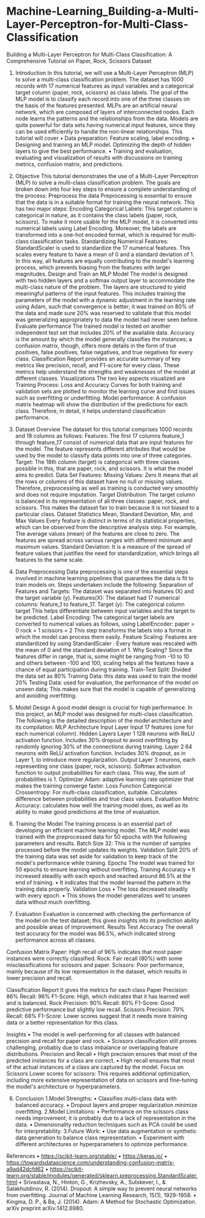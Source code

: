 # Machine-Learning_Building-a-Multi-Layer-Perceptron-for-Multi-Class-Classification
Building a Multi-Layer Perceptron for Multi-Class Classification: A Comprehensive Tutorial on Paper, Rock, Scissors Dataset

1. Introduction
In this tutorial, we will use a Multi-Layer Perceptron (MLP) to solve a multi-class classification problem. The dataset has 1000 records with 17 numerical features as input variables and a categorical target column (paper, rock, scissors) as class labels.
The goal of the MLP model is to classify each record into one of the three classes on the basis of the features presented. MLPs are an artificial neural network, which are composed of layers of interconnected nodes. Each node learns the patterns and the relationships from the data. Models are quite powerful for data sets having numerical input features, since they can be used efficiently to handle the non-linear relationships.
This tutorial will cover
•	Data preparation: Feature scaling, label encoding.
•	Designing and training an MLP model. Optimizing the depth of hidden layers to give the best performance.
•	Training and evaluation, evaluating and visualization of results with discussions on training metrics, confusion matrix, and predictions.

2. Objective
This tutorial demonstrates the use of a Multi-Layer Perceptron (MLP) to solve a multi-class classification problem. The goals are broken down into four key steps to ensure a complete understanding of the process:
Preprocess the data
Preprocessing is essential to ensure that the data is in a suitable format for training the neural network. This has two major steps:
Encoding Categorical Labels: This target column is categorical in nature, as it contains the class labels (paper, rock, scissors). To make it more usable for the MLP model, it is converted into numerical labels using Label Encoding. Moreover, the labels are transformed into a one-hot encoded format, which is required for multi-class classification tasks.
Standardizing Numerical Features: StandardScaler is used to standardize the 17 numerical features. This scales every feature to have a mean of 0 and a standard deviation of 1. In this way, all features are equally contributing to the model's learning process, which prevents biasing from the features with larger magnitudes.
Design and Train an MLP Model
The model is designed with two hidden layers and a softmax output layer to accommodate the multi-class nature of the problem. The layers are structured to yield meaningful patterns of the input features.
This includes training the parameters of the model with a dynamic adjustment in the learning rate using Adam, such that convergence is better; it was trained on 80% of the data and made sure 20% was reserved to validate that this model was generalizing appropriately to data the model had never seen before.
Evaluate performance
The trained model is tested on another independent test set that includes 20% of the available data. Accuracy is the amount by which the model generally classifies the instances; a confusion matrix, though, offers more details in the form of true positives, false positives, false negatives, and true negatives for every class. Classification Report provides an accurate summary of key metrics like precision, recall, and F1-score for every class.
These metrics help understand the strengths and weaknesses of the model at different classes.
Visualizations
The two key aspects visualized are
Training Process: Loss and Accuracy Curves for both training and validation sets are plotted to monitor the learning curve and find issues such as overfitting or underfitting.
Model performance: A confusion matrix heatmap will show the distribution of the predictions for each class. Therefore, in detail, it helps understand classification performance.

3. Dataset Overview
The dataset for this tutorial comprises 1000 records and 18 columns as follows:
Features: The first 17 columns feature_1 through feature_17 consist of numerical data that are input features for the model. The feature represents different attributes that would be used by the model to classify data points into one of three categories.
Target: The 18th column (target) is categorical with three classes possible in this, that are paper, rock, and scissors. It is what the model aims to predict.
Data Set Features:
Missing Values: Zero
It means that all the rows or columns of this dataset have no null or missing values. Therefore, preprocessing as well as training is conducted very smoothly and does not require imputation. Target Distribution:
The target column is balanced in its representation of all three classes: paper, rock, and scissors. This makes the dataset fair to train because it is not biased to a particular class.
Dataset Statistics
Mean, Standard Deviation, Min, and Max Values
Every feature is distinct in terms of its statistical properties, which can be observed from the descriptive analysis step. For example,
The average values (mean) of the features are close to zero.
The features are spread across various ranges with different minimum and maximum values.
Standard Deviation:
It is a measure of the spread of feature values that justifies the need for standardization, which brings all features to the same scale.
 
4. Data Preprocessing
Data preprocessing is one of the essential steps involved in machine learning pipelines that guarantees the data is fit to train models on. Steps undertaken include the following:
Separation of Features and Targets:
The dataset was separated into features (X) and the target variable (y).
Features(X): The dataset had 17 numerical columns: feature_1 to feature_17.
Target (y): The categorical column target
This helps differentiate between input variables and the target to be predicted.
Label Encoding:
The categorical target labels are converted to numerical values as follows, using LabelEncoder:
paper = 0
rock = 1
scissors = 2
This step transforms the labels into a format in which the model can process them easily.
Feature Scaling:
Features are standardized by using StandardScaler :
Every feature was rescaled with the mean of 0 and the standard deviation of 1.
Why Scaling?
Since the features differ in range, that is, some might be ranging from -10 to 10 and others between -100 and 100, scaling helps all the features have a chance of equal participation during training.
Train-Test Split:
Divided the data set as
80% Training Data: this data was used to train the model
20% Testing Data: used for evaluation, the performance of the model on unseen data; This makes sure that the model is capable of generalizing and avoiding overfitting.
 


5. Model Design
A good model design is crucial for high performance. In this project, an MLP model was designed for multi-class classification. The following is the detailed description of the model architecture and its compilation:
MLP Architecture
Input Layer
Input 17 features (one for each numerical column).
Hidden Layers
Layer 1
128 neurons with ReLU activation function.
Includes 30% dropout to avoid overfitting by randomly ignoring 30% of the connections during training.
Layer 2
64 neurons with ReLU activation function.
Includes 30% dropout, as in Layer 1, to introduce more regularization.
Output Layer
3 neurons, each representing one class (paper, rock, scissors).
Softmax activation function to output probabilities for each class. This way, the sum of probabilities is 1.
Optimizer
Adam: adaptive learning rate optimizer that makes the training converge faster.
Loss Function
Categorical Crossentropy: For multi-class classification, suitable. Calculates difference between probabilities and true class values.
Evaluation Metric
Accuracy: calculates how well the training model does, as well as its ability to make good predictions at the time of evaluation.

 
 

6. Training the Model
The training process is an essential part of developing an efficient machine learning model. The MLP model was trained with the preprocessed data for 50 epochs with the following parameters and results.
Batch Size
32: This is the number of samples processed before the model updates its weights.
Validation Split
20% of the training data was set aside for validation to keep track of the model's performance while training.
Epochs
The model was trained for 50 epochs to ensure learning without overfitting.
Training Accuracy
•	It increased steadily with each epoch and reached around 86.5% at the end of training.
•	It indicates that the model learned the pattern in the training data properly.
Validation Loss
•	The loss decreased steadily with every epoch.
•	This shows the model generalizes well to unseen data without much overfitting.

7. Evaluation
Evaluation is concerned with checking the performance of the model on the test dataset; this gives insights into its prediction ability and possible areas of improvement.
Results
Test Accuracy
The overall test accuracy for the model was 86.5%, which indicated strong performance across all classes.
 
Confusion Matrix
Paper: High recall of 96% indicates that most paper instances were correctly classified.
Rock: Fair recall (80%) with some misclassifications for scissors and paper.
Scissors: Poor performance, mainly because of its low representation in the dataset, which results in lower precision and recall.
 
Classification Report
It gives the metrics for each class
Paper
Precision: 86%
Recall: 96%
F1-Score: High, which indicates that it has learned well and is balanced.
Rock
Precision: 90%
Recall: 80%
F1-Score: Good predictive performance but slightly low recall.
Scissors
Precision: 79%
Recall: 68%
F1-Score: Lower scores suggest that it needs more training data or a better representation for this class.
 
 

Insights
•	The model is well-performing for all classes with balanced precision and recall for paper and rock.
•	Scissors classification still proves challenging, probably due to class imbalance or overlapping feature distributions.
Precision and Recall
•	High precision ensures that most of the predicted instances for a class are correct.
•	High recall ensures that most of the actual instances of a class are captured by the model.
Focus on Scissors
Lower scores for scissors: This requires additional optimization, including more extensive representation of data on scissors and fine-tuning the model's architecture or hyperparameters.

8. Conclusion
1.Model Strengths:
•	Classifies multi-class data with balanced accuracy.
•	Dropout layers and proper regularization minimize overfitting.
2.Model Limitations:
•	Performance on the scissors class needs improvement; it is probably due to a lack of representation in the data.
•	Dimensionality reduction techniques such as PCA could be used for interpretability.
3.Future Work:
•	Use data augmentation or synthetic data generation to balance class representation.
•	Experiment with different architectures or hyperparameters to optimize performance.

References
•	https://scikit-learn.org/stable/
•	https://keras.io/
•	https://towardsdatascience.com/understanding-confusion-matrix-a9ad42dcfd62
•	https://scikit-learn.org/stable/modules/generated/sklearn.preprocessing.StandardScaler.html
•	Srivastava, N., Hinton, G., Krizhevsky, A., Sutskever, I., & Salakhutdinov, R. (2014). Dropout: A simple way to prevent neural networks from overfitting. Journal of Machine Learning Research, 15(1), 1929-1958.
•	Kingma, D. P., & Ba, J. (2014). Adam: A Method for Stochastic Optimization. arXiv preprint arXiv:1412.6980.

